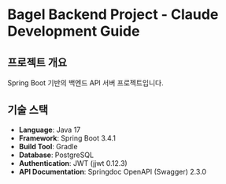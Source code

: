 # Bagel Backend Project - Claude Development Guide

## 프로젝트 개요
Spring Boot 기반의 백엔드 API 서버 프로젝트입니다.

## 기술 스택
- **Language**: Java 17
- **Framework**: Spring Boot 3.4.1
- **Build Tool**: Gradle
- **Database**: PostgreSQL
- **Authentication**: JWT (jjwt 0.12.3)
- **API Documentation**: Springdoc OpenAPI (Swagger) 2.3.0